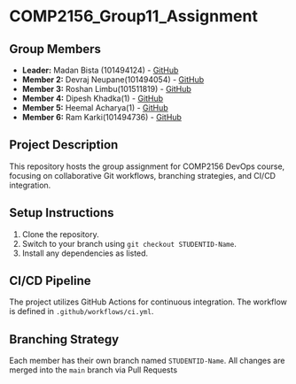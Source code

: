 # COMP2156_Group11_Assignment

## Group Members
- **Leader:** Madan Bista (101494124) - [GitHub](https://github.com/Madan1016)
- **Member 2:** Devraj Neupane(101494054) - [GitHub](https://github.com/Devraj0425)
- **Member 3:** Roshan Limbu(101511819) - [GitHub](https://github.com/Limbu934)
- **Member 4:** Dipesh Khadka(1) - [GitHub](https://github.com/DeepEsh2025)
- **Member 5:** Heemal Acharya(1) - [GitHub](https://github.com/heemal123456)
- **Member 6:** Ram Karki(101494736) - [GitHub](https://github.com/RamKarki99)


## Project Description
This repository hosts the group assignment for COMP2156 DevOps course, focusing on collaborative Git workflows, branching strategies, and CI/CD integration.

## Setup Instructions
1. Clone the repository.
2. Switch to your branch using `git checkout STUDENTID-Name`.
3. Install any dependencies as listed.

## CI/CD Pipeline
The project utilizes GitHub Actions for continuous integration. The workflow is defined
in `.github/workflows/ci.yml`.

## Branching Strategy
Each member has their own branch named `STUDENTID-Name`. All changes are
merged into the `main` branch via Pull Requests

